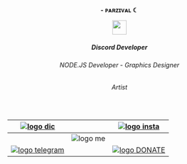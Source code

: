 **<div align="center">- ᴘᴀʀᴢɪᴠᴀʟ ☾</div>**

<div align="center">
<img src="https://media.discordapp.net/attachments/900111005059801138/953073684703232001/MafiaSnake_-_V2.png" align="center" height="32" width="32" />
</div>  

##### <div align="center">Discord Developer</div>  
  

###### <div align="center">NODE.JS Developer - Graphics Designer</div>  

###### <div align="center">Artist</div>


<br/>

[![logo dic]](https://discord.gg/GzFPXvYGzw) |  | [![logo insta]](https://www.instagram.com/parzivalw_/) 
 | :-: | :-: | :-: |
 | | ![logo me] |  |
[![logo telegram]](http://s10.picofile.com/file/8395073492/Untitled_1_2.png) |  | [![logo DONATE]](https://reymit.ir/p.a.r.z.i.v.a.l)



[logo dic]: http://s12.picofile.com/file/8401950368/PicsArt_07_04_01.png

[logo insta]: http://s12.picofile.com/file/8401950284/2220.png

[logo me]: http://s12.picofile.com/file/8401950384/unnamed_1_as_Smart_Object_1.png

[logo donate]: http://s12.picofile.com/file/8401950250/333330.png

[logo telegram]: http://s12.picofile.com/file/8401950326/111.png
